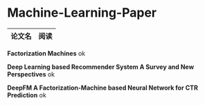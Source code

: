 # Machine-Learning-Paper #

|论文名|阅读|
|---|---|

**Factorization Machines**  ok

**Deep Learning based Recommender System A Survey and New Perspectives** ok

**DeepFM A Factorization-Machine based Neural Network for CTR Prediction** ok